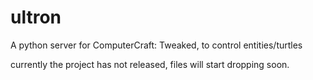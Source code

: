 # ultron
A python server for ComputerCraft: Tweaked, to control entities/turtles


currently the project has not released, files will start dropping soon.
